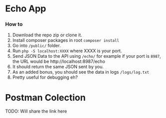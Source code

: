 # Echo App

### How to

1. Download the repo zip or clone it.
2. Install composer packages in root `composer install`
3. Go into `/public/` folder. 
4. Run `php -S localhost:XXXX`  where XXXX is your port.
5. Send JSON Data to the API using `/echo/` for example if your port is `8987`, the URL would be http://localhost:8987/echo
6. It should return the same JSON sent by you.
7. As an added bonus, you should see the data in logs `/logs/log.txt`
8. Pretty useful for debugging eh?

# Postman Colection 

TODO: Will share the link here
